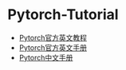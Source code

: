 # Pytorch-Tutorial
- [Pytorch官方英文教程](https://pytorch.org/tutorials/)   
- [Pytorch官方英文手册](https://pytorch.org/docs/master//)   
- [Pytorch中文手册](https://pytorch-cn.readthedocs.io/zh/latest/)  
